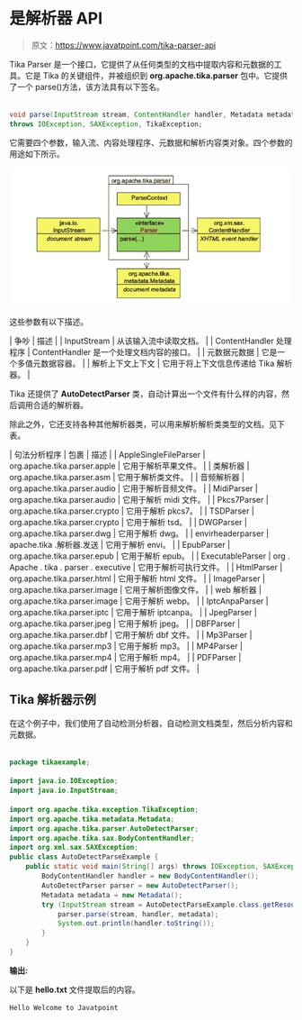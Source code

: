 # 是解析器 API

> 原文：<https://www.javatpoint.com/tika-parser-api>

Tika Parser 是一个接口，它提供了从任何类型的文档中提取内容和元数据的工具。它是 Tika 的关键组件，并被组织到 **org.apache.tika.parser** 包中。它提供了一个 parse()方法，该方法具有以下签名。

```java

void parse(InputStream stream, ContentHandler handler, Metadata metadata, ParseContext context)
throws IOException, SAXException, TikaException;

```

它需要四个参数，输入流、内容处理程序、元数据和解析内容类对象。四个参数的用途如下所示。

![Tika Parser API](img/d7ff0fbf7007f8db89b1fc1ff9244e55.png)

这些参数有以下描述。

| 争吵 | 描述 |
| InputStream | 从该输入流中读取文档。 |
| ContentHandler 处理程序 | ContentHandler 是一个处理文档内容的接口。 |
| 元数据元数据 | 它是一个多值元数据容器。 |
| 解析上下文上下文 | 它用于将上下文信息传递给 Tika 解析器。 |

Tika 还提供了 **AutoDetectParser** 类，自动计算出一个文件有什么样的内容，然后调用合适的解析器。

除此之外，它还支持各种其他解析器类，可以用来解析解析类类型的文档。见下表。

| 句法分析程序 | 包裹 | 描述 |
| AppleSingleFileParser | org.apache.tika.parser.apple | 它用于解析苹果文件。 |
| 类解析器 | org.apache.tika.parser.asm | 它用于解析类文件。 |
| 音频解析器 | org.apache.tika.parser.audio | 它用于解析音频文件。 |
| MidiParser | org.apache.tika.parser.audio | 它用于解析 midi 文件。 |
| Pkcs7Parser | org.apache.tika.parser.crypto | 它用于解析 pkcs7。 |
| TSDParser | org.apache.tika.parser.crypto | 它用于解析 tsd。 |
| DWGParser | org.apache.tika.parser.dwg | 它用于解析 dwg。 |
| envirheaderparser | apache.tika .解析器.发送 | 它用于解析 envi。 |
| EpubParser | org.apache.tika.parser.epub | 它用于解析 epub。 |
| ExecutableParser | org . Apache . tika . parser . executive | 它用于解析可执行文件。 |
| HtmlParser | org.apache.tika.parser.html | 它用于解析 html 文件。 |
| ImageParser | org.apache.tika.parser.image | 它用于解析图像文件。 |
| web 解析器 | org.apache.tika.parser.image | 它用于解析 webp。 |
| IptcAnpaParser | org.apache.tika.parser.iptc | 它用于解析 iptcanpa。 |
| JpegParser | org.apache.tika.parser.jpeg | 它用于解析 jpeg。 |
| DBFParser | org.apache.tika.parser.dbf | 它用于解析 dbf 文件。 |
| Mp3Parser | org.apache.tika.parser.mp3 | 它用于解析 mp3。 |
| MP4Parser | org.apache.tika.parser.mp4 | 它用于解析 mp4。 |
| PDFParser | org.apache.tika.parser.pdf | 它用于解析 pdf 文件。 |

## Tika 解析器示例

在这个例子中，我们使用了自动检测分析器，自动检测文档类型，然后分析内容和元数据。

```java

package tikaexample;

import java.io.IOException;
import java.io.InputStream;

import org.apache.tika.exception.TikaException;
import org.apache.tika.metadata.Metadata;
import org.apache.tika.parser.AutoDetectParser;
import org.apache.tika.sax.BodyContentHandler;
import org.xml.sax.SAXException;
public class AutoDetectParseExample {
	public static void main(String[] args) throws IOException, SAXException, TikaException {
		BodyContentHandler handler = new BodyContentHandler();
	    AutoDetectParser parser = new AutoDetectParser();
	    Metadata metadata = new Metadata();
	    try (InputStream stream = AutoDetectParseExample.class.getResourceAsStream("hello.txt")) {
	        parser.parse(stream, handler, metadata);
	        System.out.println(handler.toString());
	    }
	}
}

```

**输出:**

以下是 **hello.txt** 文件提取后的内容。

```java
Hello Welcome to Javatpoint

```